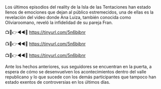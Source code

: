 Los últimos episodios del reality de la Isla de las Tentaciones han estado llenos de emociones que dejan al público estremecidos, una de ellas es la revelación del video donde Ana Luiza, también conocida como Oliviaroomano, reveló la infidelidad de su pareja Fran.

📺📱👉◄◄🔴  https://tinyurl.com/5n6bjbnr

📺📱👉◄◄🔴  https://tinyurl.com/5n6bjbnr

📺📱👉◄◄🔴  https://tinyurl.com/5n6bjbnr

Ante los hechos anteriores, sus seguidores se encuentran en la puerta, a espera de cómo se desenvuelven los acontecimientos dentro del valle republicano y lo que sucede con los demás participantes que tampoco han estado exentos de controversias en los últimos días.
